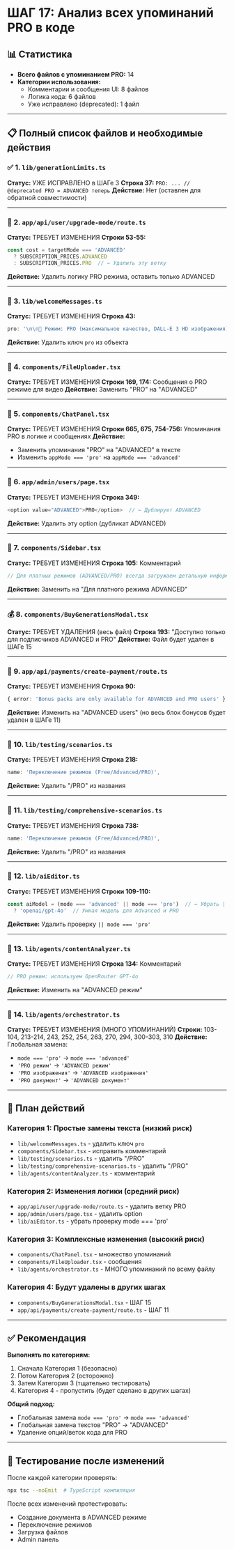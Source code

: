 # ШАГ 17: Анализ всех упоминаний PRO в коде

## 📊 Статистика
- **Всего файлов с упоминанием PRO:** 14
- **Категории использования:**
  - Комментарии и сообщения UI: 8 файлов
  - Логика кода: 6 файлов
  - Уже исправлено (deprecated): 1 файл

---

## 📋 Полный список файлов и необходимые действия

### ✅ 1. `lib/generationLimits.ts`
**Статус:** УЖЕ ИСПРАВЛЕНО в ШАГе 3
**Строка 37:** `PRO: ... // @deprecated PRO = ADVANCED теперь`
**Действие:** Нет (оставлен для обратной совместимости)

---

### 🔧 2. `app/api/user/upgrade-mode/route.ts`
**Статус:** ТРЕБУЕТ ИЗМЕНЕНИЯ
**Строки 53-55:**
```typescript
const cost = targetMode === 'ADVANCED'
  ? SUBSCRIPTION_PRICES.ADVANCED
  : SUBSCRIPTION_PRICES.PRO  // ← Удалить эту ветку
```
**Действие:** Удалить логику PRO режима, оставить только ADVANCED

---

### 💬 3. `lib/welcomeMessages.ts`
**Статус:** ТРЕБУЕТ ИЗМЕНЕНИЯ
**Строка 43:**
```typescript
pro: '\n\n💎 Режим: PRO (максимальное качество, DALL-E 3 HD изображения)'
```
**Действие:** Удалить ключ `pro` из объекта

---

### 💬 4. `components/FileUploader.tsx`
**Статус:** ТРЕБУЕТ ИЗМЕНЕНИЯ
**Строки 169, 174:** Сообщения о PRO режиме для видео
**Действие:** Заменить "PRO" на "ADVANCED"

---

### 💬 5. `components/ChatPanel.tsx`
**Статус:** ТРЕБУЕТ ИЗМЕНЕНИЯ
**Строки 665, 675, 754-756:** Упоминания PRO в логике и сообщениях
**Действие:**
- Заменить упоминания "PRO" на "ADVANCED" в тексте
- Изменить `appMode === 'pro'` на `appMode === 'advanced'`

---

### 🎨 6. `app/admin/users/page.tsx`
**Статус:** ТРЕБУЕТ ИЗМЕНЕНИЯ
**Строка 349:**
```typescript
<option value="ADVANCED">PRO</option>  // ← Дублирует ADVANCED
```
**Действие:** Удалить эту option (дубликат ADVANCED)

---

### 💬 7. `components/Sidebar.tsx`
**Статус:** ТРЕБУЕТ ИЗМЕНЕНИЯ
**Строка 105:** Комментарий
```typescript
// Для платных режимов (ADVANCED/PRO) всегда загружаем детальную информацию
```
**Действие:** Заменить на "Для платного режима ADVANCED"

---

### 💰 8. `components/BuyGenerationsModal.tsx`
**Статус:** ТРЕБУЕТ УДАЛЕНИЯ (весь файл)
**Строка 193:** "Доступно только для подписчиков ADVANCED и PRO"
**Действие:** Файл будет удален в ШАГе 15

---

### 💬 9. `app/api/payments/create-payment/route.ts`
**Статус:** ТРЕБУЕТ ИЗМЕНЕНИЯ
**Строка 90:**
```typescript
{ error: 'Bonus packs are only available for ADVANCED and PRO users' }
```
**Действие:** Изменить на "ADVANCED users" (но весь блок бонусов будет удален в ШАГе 11)

---

### 🧪 10. `lib/testing/scenarios.ts`
**Статус:** ТРЕБУЕТ ИЗМЕНЕНИЯ
**Строка 218:**
```typescript
name: 'Переключение режимов (Free/Advanced/PRO)',
```
**Действие:** Удалить "/PRO" из названия

---

### 🧪 11. `lib/testing/comprehensive-scenarios.ts`
**Статус:** ТРЕБУЕТ ИЗМЕНЕНИЯ
**Строка 738:**
```typescript
name: 'Переключение режимов (Free/Advanced/PRO)',
```
**Действие:** Удалить "/PRO" из названия

---

### 🤖 12. `lib/aiEditor.ts`
**Статус:** ТРЕБУЕТ ИЗМЕНЕНИЯ
**Строки 109-110:**
```typescript
const aiModel = (mode === 'advanced' || mode === 'pro')  // ← Убрать || mode === 'pro'
  ? 'openai/gpt-4o'  // Умная модель для Advanced и PRO
```
**Действие:** Удалить проверку `|| mode === 'pro'`

---

### 🤖 13. `lib/agents/contentAnalyzer.ts`
**Статус:** ТРЕБУЕТ ИЗМЕНЕНИЯ
**Строка 134:** Комментарий
```typescript
// PRO режим: используем OpenRouter GPT-4o
```
**Действие:** Изменить на "ADVANCED режим"

---

### 🤖 14. `lib/agents/orchestrator.ts`
**Статус:** ТРЕБУЕТ ИЗМЕНЕНИЯ (МНОГО УПОМИНАНИЙ)
**Строки:** 103-104, 213-214, 243, 252, 254, 263, 270, 294, 300-303, 310
**Действие:** Глобальная замена:
- `mode === 'pro'` → `mode === 'advanced'`
- `'PRO режим'` → `'ADVANCED режим'`
- `'PRO изображения'` → `'ADVANCED изображения'`
- `'PRO документ'` → `'ADVANCED документ'`

---

## 🎯 План действий

### Категория 1: Простые замены текста (низкий риск)
- `lib/welcomeMessages.ts` - удалить ключ `pro`
- `components/Sidebar.tsx` - исправить комментарий
- `lib/testing/scenarios.ts` - удалить "/PRO"
- `lib/testing/comprehensive-scenarios.ts` - удалить "/PRO"
- `lib/agents/contentAnalyzer.ts` - комментарий

### Категория 2: Изменения логики (средний риск)
- `app/api/user/upgrade-mode/route.ts` - удалить ветку PRO
- `app/admin/users/page.tsx` - удалить option
- `lib/aiEditor.ts` - убрать проверку mode === 'pro'

### Категория 3: Комплексные изменения (высокий риск)
- `components/ChatPanel.tsx` - множество упоминаний
- `components/FileUploader.tsx` - сообщения
- `lib/agents/orchestrator.ts` - МНОГО упоминаний по всему файлу

### Категория 4: Будут удалены в других шагах
- `components/BuyGenerationsModal.tsx` - ШАГ 15
- `app/api/payments/create-payment/route.ts` - ШАГ 11

---

## ✅ Рекомендация

**Выполнять по категориям:**
1. Сначала Категория 1 (безопасно)
2. Потом Категория 2 (осторожно)
3. Затем Категория 3 (тщательно тестировать)
4. Категория 4 - пропустить (будет сделано в других шагах)

**Общий подход:**
- Глобальная замена `mode === 'pro'` → `mode === 'advanced'`
- Глобальная замена текстов "PRO" → "ADVANCED"
- Удаление опций/веток кода для PRO

---

## 🧪 Тестирование после изменений

После каждой категории проверять:
```bash
npx tsc --noEmit  # TypeScript компиляция
```

После всех изменений протестировать:
- Создание документа в ADVANCED режиме
- Переключение режимов
- Загрузка файлов
- Admin панель
